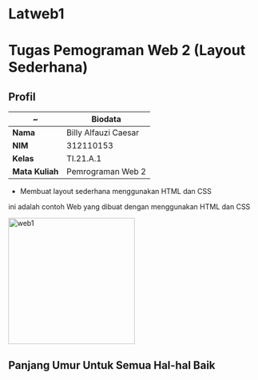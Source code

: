 # Latweb1

# Tugas Pemograman Web 2 (Layout Sederhana)
## Profil
| ~               | Biodata                  |
| --------------- | -------------------      |
| **Nama**        | Billy Alfauzi Caesar     |
| **NIM**         | 312110153                |
| **Kelas**       | TI.21.A.1                |
| **Mata Kuliah** | Pemrograman Web 2        |

- Membuat layout sederhana menggunakan HTML dan CSS

ini adalah contoh Web yang dibuat dengan menggunakan HTML dan CSS

<img width="253" alt="web1" src="https://user-images.githubusercontent.com/92637117/224542850-00c522ac-5f7c-476d-bb3a-fcfabdbf1eeb.png">


## Panjang Umur Untuk Semua Hal-hal Baik
